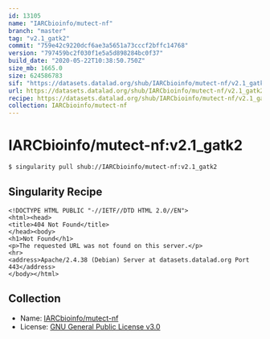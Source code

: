 ```yaml
---
id: 13105
name: "IARCbioinfo/mutect-nf"
branch: "master"
tag: "v2.1_gatk2"
commit: "759e42c9220dcf6ae3a5651a73cccf2bffc14768"
version: "797459bc2f030f1e5a5d898284bc0f37"
build_date: "2020-05-22T10:38:50.750Z"
size_mb: 1665.0
size: 624586783
sif: "https://datasets.datalad.org/shub/IARCbioinfo/mutect-nf/v2.1_gatk2/2020-05-22-759e42c9-797459bc/797459bc2f030f1e5a5d898284bc0f37.sif"
url: https://datasets.datalad.org/shub/IARCbioinfo/mutect-nf/v2.1_gatk2/2020-05-22-759e42c9-797459bc/
recipe: https://datasets.datalad.org/shub/IARCbioinfo/mutect-nf/v2.1_gatk2/2020-05-22-759e42c9-797459bc/Singularity
collection: IARCbioinfo/mutect-nf
---
```


# IARCbioinfo/mutect-nf:v2.1_gatk2

```bash
$ singularity pull shub://IARCbioinfo/mutect-nf:v2.1_gatk2
```

## Singularity Recipe

```singularity
<!DOCTYPE HTML PUBLIC "-//IETF//DTD HTML 2.0//EN">
<html><head>
<title>404 Not Found</title>
</head><body>
<h1>Not Found</h1>
<p>The requested URL was not found on this server.</p>
<hr>
<address>Apache/2.4.38 (Debian) Server at datasets.datalad.org Port 443</address>
</body></html>
```

## Collection

 - Name: [IARCbioinfo/mutect-nf](https://github.com/IARCbioinfo/mutect-nf)
 - License: [GNU General Public License v3.0](https://api.github.com/licenses/gpl-3.0)

